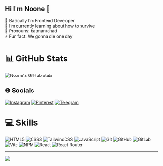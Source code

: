 ## Hi I'm Noone 👋

🍂 Basically I’m Frontend Developer<br />
🌱 I’m currently learning about how to survive<br />
🦇 Pronouns: batman/chad<br />
⚡ Fun fact: We gonna die one day<br />

# 📊 GitHub Stats

![Noone's GitHub stats](https://github-readme-stats.vercel.app/api?username=noonefr69&show_icons=true&theme=radical)<br/>



## 🌐 Socials
[![Instagram](https://img.shields.io/badge/Instagram-%23E4405F.svg?logo=Instagram&logoColor=white)](https://instagram.com/noonefr_69) [![Pinterest](https://img.shields.io/badge/Pinterest-%23E60023.svg?logo=Pinterest&logoColor=white)](https://pinterest.com/NothingInHereMyFriend) [![Telegram](https://img.shields.io/badge/Telegram-0088cc.svg?logo=Telegram&logoColor=white)](https://t.me/Litirily) 

# 💻 Skills
![HTML5](https://img.shields.io/badge/html5-%23E34F26.svg?style=for-the-badge&logo=html5&logoColor=white)
![CSS3](https://img.shields.io/badge/css3-%231572B6.svg?style=for-the-badge&logo=css3&logoColor=white)
![TailwindCSS](https://img.shields.io/badge/tailwindcss-%2338B2AC.svg?style=for-the-badge&logo=tailwind-css&logoColor=white)
![JavaScript](https://img.shields.io/badge/javascript-%23323330.svg?style=for-the-badge&logo=javascript&logoColor=%23F7DF1E)
![Git](https://img.shields.io/badge/git-%23F05033.svg?style=for-the-badge&logo=git&logoColor=white)
![GitHub](https://img.shields.io/badge/github-%23121011.svg?style=for-the-badge&logo=github&logoColor=white)
![GitLab](https://img.shields.io/badge/gitlab-%23181717.svg?style=for-the-badge&logo=gitlab&logoColor=white)
![Vite](https://img.shields.io/badge/vite-%23646CFF.svg?style=for-the-badge&logo=vite&logoColor=white)
![NPM](https://img.shields.io/badge/NPM-%23CB3837.svg?style=for-the-badge&logo=npm&logoColor=white)
![React](https://img.shields.io/badge/react-%2320232a.svg?style=for-the-badge&logo=react&logoColor=%2361DAFB)
![React Router](https://img.shields.io/badge/React_Router-CA4245?style=for-the-badge&logo=react-router&logoColor=white)

---
[![](https://visitcount.itsvg.in/api?id=noonefr69&icon=0&color=0)](https://visitcount.itsvg.in)



<!-- Proudly created with GPRM ( https://gprm.itsvg.in ) -->
